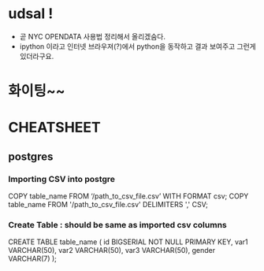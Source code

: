 # udsal !
- 곧 NYC OPENDATA 사용법 정리해서 올리겠숨다.
- ipython 이라고 인터넷 브라우져(?)에서 python을 동작하고 결과 보여주고 그런게 있더라구요.

# 화이팅~~

# CHEATSHEET

## postgres
### Importing CSV into postgre
COPY table_name FROM ‘/path_to_csv_file.csv’ WITH FORMAT csv;
COPY table_name FROM '/path_to_csv_file.csv' DELIMITERS ',' CSV;

### Create Table : should be same as imported csv columns
CREATE TABLE table_name (
id BIGSERIAL NOT NULL PRIMARY KEY,
var1 VARCHAR(50),
var2 VARCHAR(50),
var3 VARCHAR(50),
gender VARCHAR(7)
);
